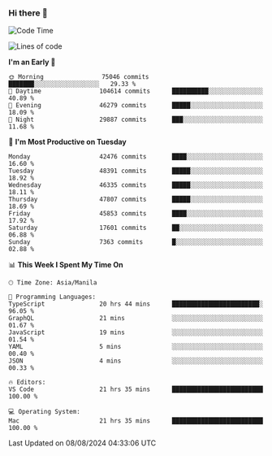 ### Hi there 👋

<!--START_SECTION:waka-->
![Code Time](http://img.shields.io/badge/Code%20Time-5%2C439%20hrs%202%20mins-blue)

![Lines of code](https://img.shields.io/badge/From%20Hello%20World%20I%27ve%20Written-116.2%20million%20lines%20of%20code-blue)

**I'm an Early 🐤** 

```text
🌞 Morning                75046 commits       ███████░░░░░░░░░░░░░░░░░░   29.33 % 
🌆 Daytime                104614 commits      ██████████░░░░░░░░░░░░░░░   40.89 % 
🌃 Evening                46279 commits       █████░░░░░░░░░░░░░░░░░░░░   18.09 % 
🌙 Night                  29887 commits       ███░░░░░░░░░░░░░░░░░░░░░░   11.68 % 
```
📅 **I'm Most Productive on Tuesday** 

```text
Monday                   42476 commits       ████░░░░░░░░░░░░░░░░░░░░░   16.60 % 
Tuesday                  48391 commits       █████░░░░░░░░░░░░░░░░░░░░   18.92 % 
Wednesday                46335 commits       █████░░░░░░░░░░░░░░░░░░░░   18.11 % 
Thursday                 47807 commits       █████░░░░░░░░░░░░░░░░░░░░   18.69 % 
Friday                   45853 commits       ████░░░░░░░░░░░░░░░░░░░░░   17.92 % 
Saturday                 17601 commits       ██░░░░░░░░░░░░░░░░░░░░░░░   06.88 % 
Sunday                   7363 commits        █░░░░░░░░░░░░░░░░░░░░░░░░   02.88 % 
```


📊 **This Week I Spent My Time On** 

```text
🕑︎ Time Zone: Asia/Manila

💬 Programming Languages: 
TypeScript               20 hrs 44 mins      ████████████████████████░   96.05 % 
GraphQL                  21 mins             ░░░░░░░░░░░░░░░░░░░░░░░░░   01.67 % 
JavaScript               19 mins             ░░░░░░░░░░░░░░░░░░░░░░░░░   01.54 % 
YAML                     5 mins              ░░░░░░░░░░░░░░░░░░░░░░░░░   00.40 % 
JSON                     4 mins              ░░░░░░░░░░░░░░░░░░░░░░░░░   00.33 % 

🔥 Editors: 
VS Code                  21 hrs 35 mins      █████████████████████████   100.00 % 

💻 Operating System: 
Mac                      21 hrs 35 mins      █████████████████████████   100.00 % 
```


 Last Updated on 08/08/2024 04:33:06 UTC
<!--END_SECTION:waka-->


<!--
**rad182/rad182** is a ✨ _special_ ✨ repository because its `README.md` (this file) appears on your GitHub profile.

Here are some ideas to get you started:

- 🔭 I’m currently working on ...
- 🌱 I’m currently learning ...
- 👯 I’m looking to collaborate on ...
- 🤔 I’m looking for help with ...
- 💬 Ask me about ...
- 📫 How to reach me: ...
- 😄 Pronouns: ...
- ⚡ Fun fact: ...
-->
